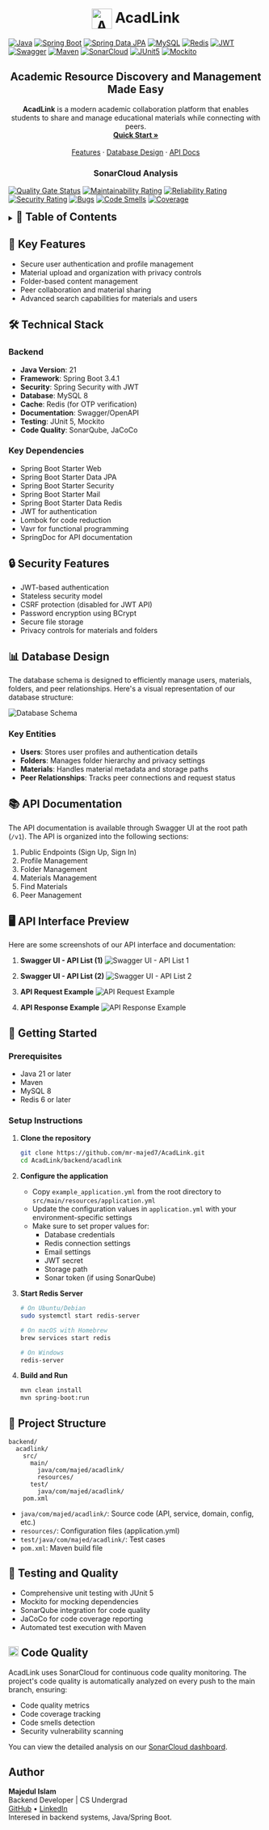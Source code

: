 # <div align="center"><img src="docs/Logo.png" alt="AcadLink" height="40" style="vertical-align: middle;"/> AcadLink</div>

[![Java](https://img.shields.io/badge/Java-ED8B00?style=flat&logo=openjdk&logoColor=white)](https://www.java.com/)
[![Spring Boot](https://img.shields.io/badge/Spring_Boot-6DB33F?style=flat&logo=spring-boot&logoColor=white)](https://spring.io/projects/spring-boot)
[![Spring Data JPA](https://img.shields.io/badge/Spring_Data_JPA-6DB33F?style=flat&logo=spring&logoColor=white)](https://spring.io/projects/spring-data-jpa)
[![MySQL](https://img.shields.io/badge/MySQL-00000F?style=flat&logo=mysql&logoColor=white)](https://www.mysql.com/)
[![Redis](https://img.shields.io/badge/Redis-DC382D?style=flat&logo=redis&logoColor=white)](https://redis.io/)
[![JWT](https://img.shields.io/badge/JWT-000000?style=flat&logo=JSON%20web%20tokens&logoColor=white)](https://jwt.io/)
[![Swagger](https://img.shields.io/badge/Swagger-85EA2D?style=flat&logo=swagger&logoColor=black)](https://swagger.io/)
[![Maven](https://img.shields.io/badge/Maven-C71A36?style=flat&logo=apache-maven&logoColor=white)](https://maven.apache.org/)
[![SonarCloud](https://img.shields.io/badge/SonarCloud-F3702A?style=flat&logo=sonarcloud&logoColor=white)](https://sonarcloud.io/)
[![JUnit5](https://img.shields.io/badge/JUnit5-25A162?style=flat&logo=junit5&logoColor=white)](https://junit.org/junit5/)
[![Mockito](https://img.shields.io/badge/Mockito-78A641?style=flat&logo=mockito&logoColor=white)](https://site.mockito.org/)

<div align="center">
  <h2>Academic Resource Discovery and Management Made Easy</h2>
  
  <p align="center">
    <b>AcadLink</b> is a modern academic collaboration platform that enables students to share and manage educational materials while connecting with peers.
    <br />
    <a href="#-getting-started"><strong>Quick Start »</strong></a>
    <br />
    <br />
    <a href="#-key-features">Features</a>
    ·
    <a href="#-database-design">Database Design</a>
    ·
    <a href="#-api-documentation">API Docs</a>
  </p>
</div>

<div align="center">
  <h3>SonarCloud Analysis</h3>
</div>

[![Quality Gate Status](https://sonarcloud.io/api/project_badges/measure?project=mr-majed7_AcadLink&metric=alert_status)](https://sonarcloud.io/summary/new_code?id=mr-majed7_AcadLink)
[![Maintainability Rating](https://sonarcloud.io/api/project_badges/measure?project=mr-majed7_AcadLink&metric=sqale_rating)](https://sonarcloud.io/summary/new_code?id=mr-majed7_AcadLink)
[![Reliability Rating](https://sonarcloud.io/api/project_badges/measure?project=mr-majed7_AcadLink&metric=reliability_rating)](https://sonarcloud.io/summary/new_code?id=mr-majed7_AcadLink)
[![Security Rating](https://sonarcloud.io/api/project_badges/measure?project=mr-majed7_AcadLink&metric=security_rating)](https://sonarcloud.io/summary/new_code?id=mr-majed7_AcadLink)
[![Bugs](https://sonarcloud.io/api/project_badges/measure?project=mr-majed7_AcadLink&metric=bugs)](https://sonarcloud.io/summary/new_code?id=mr-majed7_AcadLink)
[![Code Smells](https://sonarcloud.io/api/project_badges/measure?project=mr-majed7_AcadLink&metric=code_smells)](https://sonarcloud.io/summary/new_code?id=mr-majed7_AcadLink)
[![Coverage](https://sonarcloud.io/api/project_badges/measure?project=mr-majed7_AcadLink&metric=coverage)](https://sonarcloud.io/summary/new_code?id=mr-majed7_AcadLink)

<details>
<summary>
  <h2 style="margin: 0; display: inline;">📑 Table of Contents</h2>
</summary>

<div style="margin-top: 1em;">

- [Overview](#overview)
- [Tech Stack](#tech-stack)
- [Features](#features)
- [Getting Started](#getting-started)
  - [Prerequisites](#prerequisites)
  - [Installation](#installation)
  - [Configuration](#configuration)
- [Database Design](#database-design)
- [Testing and Quality](#testing-and-quality)
- [Code Quality](#code-quality)
- [Contributing](#contributing)
- [License](#license)
- [Author](#author)

</div>

</details>

## 🚀 Key Features

- Secure user authentication and profile management
- Material upload and organization with privacy controls
- Folder-based content management
- Peer collaboration and material sharing
- Advanced search capabilities for materials and users

## 🛠 Technical Stack

### Backend

- **Java Version**: 21
- **Framework**: Spring Boot 3.4.1
- **Security**: Spring Security with JWT
- **Database**: MySQL 8
- **Cache**: Redis (for OTP verification)
- **Documentation**: Swagger/OpenAPI
- **Testing**: JUnit 5, Mockito
- **Code Quality**: SonarQube, JaCoCo

### Key Dependencies

- Spring Boot Starter Web
- Spring Boot Starter Data JPA
- Spring Boot Starter Security
- Spring Boot Starter Mail
- Spring Boot Starter Data Redis
- JWT for authentication
- Lombok for code reduction
- Vavr for functional programming
- SpringDoc for API documentation

## 🔒 Security Features

- JWT-based authentication
- Stateless security model
- CSRF protection (disabled for JWT API)
- Password encryption using BCrypt
- Secure file storage
- Privacy controls for materials and folders

## 📊 Database Design

The database schema is designed to efficiently manage users, materials, folders, and peer relationships. Here's a visual representation of our database structure:

![Database Schema](docs/schema_ss.png)

### Key Entities

- **Users**: Stores user profiles and authentication details
- **Folders**: Manages folder hierarchy and privacy settings
- **Materials**: Handles material metadata and storage paths
- **Peer Relationships**: Tracks peer connections and request status

## 📚 API Documentation

The API documentation is available through Swagger UI at the root path (`/v1`). The API is organized into the following sections:

1. Public Endpoints (Sign Up, Sign In)
2. Profile Management
3. Folder Management
4. Materials Management
5. Find Materials
6. Peer Management

## 🖥️ API Interface Preview

Here are some screenshots of our API interface and documentation:

1. **Swagger UI - API List (1)**
   ![Swagger UI - API List 1](docs/api_ss1.png)

2. **Swagger UI - API List (2)**
   ![Swagger UI - API List 2](docs/apis_ss2.png)

3. **API Request Example**
   ![API Request Example](docs/req_ss.png)

4. **API Response Example**
   ![API Response Example](docs/response_ss.png)

## 🚀 Getting Started

### Prerequisites

- Java 21 or later
- Maven
- MySQL 8
- Redis 6 or later

### Setup Instructions

1. **Clone the repository**

   ```bash
   git clone https://github.com/mr-majed7/AcadLink.git
   cd AcadLink/backend/acadlink
   ```

2. **Configure the application**
   - Copy `example_application.yml` from the root directory to `src/main/resources/application.yml`
   - Update the configuration values in `application.yml` with your environment-specific settings
   - Make sure to set proper values for:
     - Database credentials
     - Redis connection settings
     - Email settings
     - JWT secret
     - Storage path
     - Sonar token (if using SonarQube)

3. **Start Redis Server**

   ```bash
   # On Ubuntu/Debian
   sudo systemctl start redis-server
   
   # On macOS with Homebrew
   brew services start redis
   
   # On Windows
   redis-server
   ```

4. **Build and Run**

   ```bash
   mvn clean install
   mvn spring-boot:run
   ```

## 📁 Project Structure

```
backend/
  acadlink/
    src/
      main/
        java/com/majed/acadlink/
        resources/
      test/
        java/com/majed/acadlink/
    pom.xml
```

- `java/com/majed/acadlink/`: Source code (API, service, domain, config, etc.)
- `resources/`: Configuration files (application.yml)
- `test/java/com/majed/acadlink/`: Test cases
- `pom.xml`: Maven build file

## 🧪 Testing and Quality

- Comprehensive unit testing with JUnit 5
- Mockito for mocking dependencies
- SonarQube integration for code quality
- JaCoCo for code coverage reporting
- Automated test execution with Maven

## <img src="https://img.shields.io/badge/-4CAF50?style=flat&logo=check&logoColor=white" alt="Quality" height="20"/> Code Quality

AcadLink uses SonarCloud for continuous code quality monitoring. The project's code quality is automatically analyzed on every push to the main branch, ensuring:

- Code quality metrics
- Code coverage tracking
- Code smells detection
- Security vulnerability scanning

You can view the detailed analysis on our [SonarCloud dashboard](https://sonarcloud.io/summary/new_code?id=mr-majed7_AcadLink).

## Author

**Majedul Islam**  
Backend Developer | CS Undergrad  
[GitHub](https://github.com/mr-majed7) • [LinkedIn](https://www.linkedin.com/in/majedul-islam-041637220/)  
Interesed in backend systems, Java/Spring Boot.
